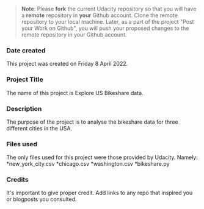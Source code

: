 >**Note**: Please **fork** the current Udacity repository so that you will have a **remote** repository in **your** Github account. Clone the remote repository to your local machine. Later, as a part of the project "Post your Work on Github", you will push your proposed changes to the remote repository in your Github account.

### Date created
This project was created on Friday 8 April 2022.

### Project Title
The name of this project is Explore US Bikeshare data.

### Description
The purpose of the project is to analyse the bikeshare data for three different cities in the USA.

### Files used
The only files used for this project were those provided by Udacity. Namely:
*new_york_city.csv
*chicago.csv
*washington.csv
*bikeshare.py 

### Credits
It's important to give proper credit. Add links to any repo that inspired you or blogposts you consulted.
